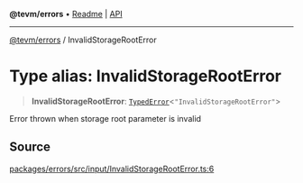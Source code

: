 **@tevm/errors** • [Readme](../README.md) \| [API](../globals.md)

***

[@tevm/errors](../README.md) / InvalidStorageRootError

# Type alias: InvalidStorageRootError

> **InvalidStorageRootError**: [`TypedError`](TypedError.md)\<`"InvalidStorageRootError"`\>

Error thrown when storage root parameter is invalid

## Source

[packages/errors/src/input/InvalidStorageRootError.ts:6](https://github.com/evmts/tevm-monorepo/blob/main/packages/errors/src/input/InvalidStorageRootError.ts#L6)
